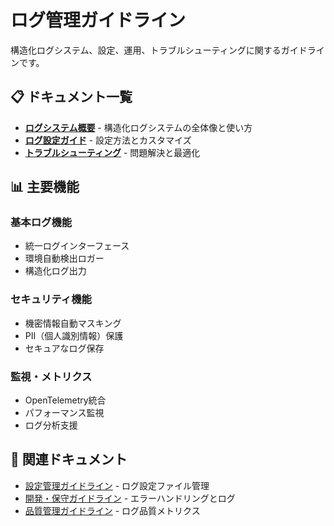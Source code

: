 # ログ管理ガイドライン

構造化ログシステム、設定、運用、トラブルシューティングに関するガイドラインです。

## 📋 ドキュメント一覧

- **[ログシステム概要](./logging-system-overview.md)** - 構造化ログシステムの全体像と使い方
- **[ログ設定ガイド](./logging-configuration-guide.md)** - 設定方法とカスタマイズ
- **[トラブルシューティング](./logging-troubleshooting-guide.md)** - 問題解決と最適化

## 📊 主要機能

### 基本ログ機能
- 統一ログインターフェース
- 環境自動検出ロガー
- 構造化ログ出力

### セキュリティ機能
- 機密情報自動マスキング
- PII（個人識別情報）保護
- セキュアなログ保存

### 監視・メトリクス
- OpenTelemetry統合
- パフォーマンス監視
- ログ分析支援

## 🔗 関連ドキュメント

- [設定管理ガイドライン](../configuration/ja/) - ログ設定ファイル管理
- [開発・保守ガイドライン](../development/ja/) - エラーハンドリングとログ
- [品質管理ガイドライン](../quality/ja/) - ログ品質メトリクス